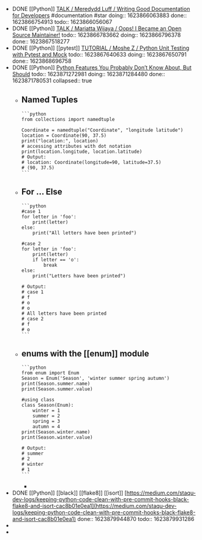 - DONE [[Python]] [TALK / Meredydd Luff / Writing Good Documentation for Developers](https://youtu.be/eWaWvUhpseM?list=PL2Uw4_HvXqvYk1Y5P8kryoyd83L_0Uk5K) #documentation #star
  doing:: 1623866063883
  done:: 1623866754913
  todo:: 1623866056067
- DONE [[Python]] [TALK / Mariatta Wijaya / Oops! I Became an Open Source Maintainer!](https://youtu.be/iPs64t1nsSM?list=PL2Uw4_HvXqvYk1Y5P8kryoyd83L_0Uk5K)
  todo:: 1623866783662
  doing:: 1623866796378
  done:: 1623867518277
- DONE [[Python]] [[pytest]] [TUTORIAL / Moshe Z / Python Unit Testing with Pytest and Mock](https://youtu.be/DJoffYEPttY?list=PL2Uw4_HvXqvYk1Y5P8kryoyd83L_0Uk5K)
  todo:: 1623867640633
  doing:: 1623867650791
  done:: 1623868696758
- DONE [[Python]] [Python Features You Probably Don’t Know About, But Should](https://levelup.gitconnected.com/python-features-you-probably-dont-know-about-but-should-a66c6b30c528)
  todo:: 1623871272981
  doing:: 1623871284480
  done:: 1623871780531
  collapsed:: true
	- Named Tuples
		-
		  ```python
		  from collections import namedtuple
		  
		  Coordinate = namedtuple("Coordinate", "longitude latitude")
		  location = Coordinate(90, 37.5)
		  print("location:", location) 
		  # accessing attributes with dot notation
		  print(location.longitude, location.latitude) 
		  # Output: 
		  # location: Coordinate(longitude=90, latitude=37.5) 
		  # (90, 37.5) 
		  ```
	- For ... Else
		-
		  ```python
		  #case 1
		  for letter in 'foo':
		      print(letter)
		  else:
		      print("All letters have been printed")
		  
		  #case 2
		  for letter in 'foo':
		      print(letter)
		      if letter == 'o':
		          break
		  else:
		      print("Letters have been printed")
		      
		  # Output:
		  # case 1
		  # f
		  # o
		  # o
		  # All letters have been printed
		  # case 2
		  # f
		  # o
		  ```
	- enums with the [[enum]] module
		-
		  ```python
		  from enum import Enum
		  Season = Enum('Season', 'winter summer spring autumn')
		  print(Season.summer.name)
		  print(Season.summer.value)
		  
		  #using class
		  class Season(Enum):
		      winter = 1
		      summer = 2
		      spring = 3
		      autumn = 4
		  print(Season.winter.name)
		  print(Season.winter.value)
		  
		  # Output:
		  # summer
		  # 2
		  # winter
		  # 1
		  ```
		-
- DONE [[Python]] [[black]] [[flake8]] [[isort]] [https://medium.com/staqu-dev-logs/keeping-python-code-clean-with-pre-commit-hooks-black-flake8-and-isort-cac8b01e0ea1](https://medium.com/staqu-dev-logs/keeping-python-code-clean-with-pre-commit-hooks-black-flake8-and-isort-cac8b01e0ea1)
  done:: 1623879944870
  todo:: 1623879931286
-
-